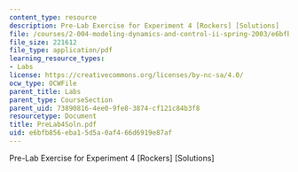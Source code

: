 ```yaml
---
content_type: resource
description: Pre-Lab Exercise for Experiment 4 [Rockers] [Solutions]
file: /courses/2-004-modeling-dynamics-and-control-ii-spring-2003/e6bfb856eba15d5a0af466d6919e87af_PreLab4Soln.pdf
file_size: 221612
file_type: application/pdf
learning_resource_types:
- Labs
license: https://creativecommons.org/licenses/by-nc-sa/4.0/
ocw_type: OCWFile
parent_title: Labs
parent_type: CourseSection
parent_uid: 73890816-4ee0-9fe8-3874-cf121c84b3f8
resourcetype: Document
title: PreLab4Soln.pdf
uid: e6bfb856-eba1-5d5a-0af4-66d6919e87af
---
```

Pre-Lab Exercise for Experiment 4 [Rockers] [Solutions]